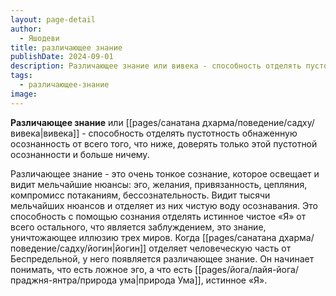 ```yaml
---
layout: page-detail
author:
  - Яшодеви
title: различающее знание
publishDate: 2024-09-01
description: Различающее знание или вивека - cпособность отделять пустотность обнаженную осознанность от всего того, что ниже, доверять только этой пустотной осознанности и больше ничему.
tags:
  - различающее-знание
image:
---
```

**Различающее знание** или [[pages/санатана дхарма/поведение/садху/вивека|вивека]] - cпособность отделять пустотность обнаженную осознанность от всего того, что ниже, доверять только этой пустотной осознанности и больше ничему.

Различающее знание - это очень тонкое сознание, которое освещает и видит мельчайшие нюансы: эго, желания, привязанность, цепляния, компромисс потаканиям, бессознательность. Видит тысячи мельчайших нюансов и отделяет из них чистую воду осознавания. Это способность с помощью сознания отделять истинное чистое «Я» от всего остального, что является заблуждением, это знание, уничтожающее иллюзию трех миров. Когда [[pages/санатана дхарма/поведение/садху/йогин|йогин]] отделяет человеческую часть от Беспредельной, у него появляется различающее знание. Он начинает понимать, что есть ложное эго, а что есть [[pages/йога/лайя-йога/праджня-янтра/природа ума|природа Ума]], истинное «Я».

